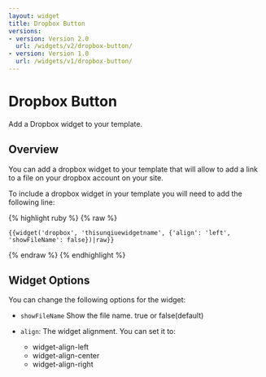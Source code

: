 ```yaml
---
layout: widget
title: Dropbox Button
versions:
- version: Version 2.0
  url: /widgets/v2/dropbox-button/
- version: Version 1.0
  url: /widgets/v1/dropbox-button/
---
```


# Dropbox Button

Add a Dropbox widget to your template.

## Overview

You can add a dropbox widget to your template that will allow to add a link to a file on your dropbox account on your site.

To include a dropbox widget in your template you will need to add the following line:

{% highlight ruby %}
{% raw %}

	{{widget('dropbox', 'thisunqiuewidgetname', {'align': 'left', 'showFileName': false})|raw}}

{% endraw %}
{% endhighlight %}

## Widget Options

You can change the following options for the widget:

* ```showFileName``` Show the file name. true or false(default)

* ```align```: The widget alignment. You can set it to:

  * widget-align-left
  * widget-align-center
  * widget-align-right
